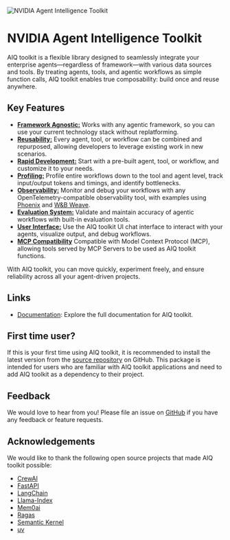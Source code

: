 <!--
SPDX-FileCopyrightText: Copyright (c) 2024-2025, NVIDIA CORPORATION & AFFILIATES. All rights reserved.
SPDX-License-Identifier: Apache-2.0

Licensed under the Apache License, Version 2.0 (the "License");
you may not use this file except in compliance with the License.
You may obtain a copy of the License at

http://www.apache.org/licenses/LICENSE-2.0

Unless required by applicable law or agreed to in writing, software
distributed under the License is distributed on an "AS IS" BASIS,
WITHOUT WARRANTIES OR CONDITIONS OF ANY KIND, either express or implied.
See the License for the specific language governing permissions and
limitations under the License.
-->

![NVIDIA Agent Intelligence Toolkit](https://media.githubusercontent.com/media/NVIDIA/AIQToolkit/refs/heads/main/docs/source/_static/aiqtoolkit_banner.png "AIQ toolkit banner image")

# NVIDIA Agent Intelligence Toolkit

AIQ toolkit is a flexible library designed to seamlessly integrate your enterprise agents—regardless of framework—with various data sources and tools. By treating agents, tools, and agentic workflows as simple function calls, AIQ toolkit enables true composability: build once and reuse anywhere.

## Key Features

- [**Framework Agnostic:**](https://docs.nvidia.com/aiqtoolkit/v1.1.0a20250515/extend/plugins.html) Works with any agentic framework, so you can use your current technology stack without replatforming.
- [**Reusability:**](https://docs.nvidia.com/aiqtoolkit/v1.1.0a20250515/extend/sharing-components.html) Every agent, tool, or workflow can be combined and repurposed, allowing developers to leverage existing work in new scenarios.
- [**Rapid Development:**](https://docs.nvidia.com/aiqtoolkit/v1.1.0a20250515/tutorials/index.html) Start with a pre-built agent, tool, or workflow, and customize it to your needs.
- [**Profiling:**](https://docs.nvidia.com/aiqtoolkit/v1.1.0a20250515/workflows/profiler.html) Profile entire workflows down to the tool and agent level, track input/output tokens and timings, and identify bottlenecks.
- [**Observability:**](https://docs.nvidia.com/aiqtoolkit/v1.1.0a20250515/workflows/observe/observe-workflow-with-phoenix.html) Monitor and debug your workflows with any OpenTelemetry-compatible observability tool, with examples using [Phoenix](https://docs.nvidia.com/aiqtoolkit/v1.1.0a20250515/workflows/observe/observe-workflow-with-phoenix.html) and [W&B Weave](https://docs.nvidia.com/aiqtoolkit/v1.1.0a20250515/workflows/observe/observe-workflow-with-weave.html).
- [**Evaluation System:**](https://docs.nvidia.com/aiqtoolkit/v1.1.0a20250515/workflows/evaluate.html) Validate and maintain accuracy of agentic workflows with built-in evaluation tools.
- [**User Interface:**](https://docs.nvidia.com/aiqtoolkit/v1.1.0a20250515/quick-start/launching-ui.html) Use the AIQ toolkit UI chat interface to interact with your agents, visualize output, and debug workflows.
- [**MCP Compatibility**](https://docs.nvidia.com/aiqtoolkit/v1.1.0a20250515/workflows/mcp/mcp-client.html) Compatible with Model Context Protocol (MCP), allowing tools served by MCP Servers to be used as AIQ toolkit functions.

With AIQ toolkit, you can move quickly, experiment freely, and ensure reliability across all your agent-driven projects.

## Links
 * [Documentation](https://docs.nvidia.com/aiqtoolkit/v1.1.0a20250515/index.html): Explore the full documentation for AIQ toolkit.

## First time user?
 If this is your first time using AIQ toolkit, it is recommended to install the latest version from the [source repository](https://github.com/NVIDIA/AIQToolkit?tab=readme-ov-file#quick-start) on GitHub. This package is intended for users who are familiar with AIQ toolkit applications and need to add AIQ toolkit as a dependency to their project.

## Feedback

We would love to hear from you! Please file an issue on [GitHub](https://github.com/NVIDIA/AIQToolkit/issues) if you have any feedback or feature requests.

## Acknowledgements

We would like to thank the following open source projects that made AIQ toolkit possible:

- [CrewAI](https://github.com/crewAIInc/crewAI)
- [FastAPI](https://github.com/tiangolo/fastapi)
- [LangChain](https://github.com/langchain-ai/langchain)
- [Llama-Index](https://github.com/run-llama/llama_index)
- [Mem0ai](https://github.com/mem0ai/mem0)
- [Ragas](https://github.com/explodinggradients/ragas)
- [Semantic Kernel](https://github.com/microsoft/semantic-kernel)
- [uv](https://github.com/astral-sh/uv)
